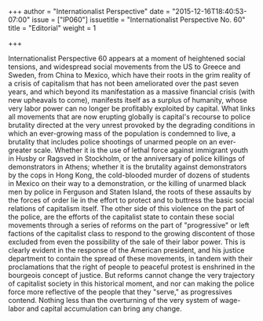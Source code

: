 +++
author = "Internationalist Perspective"
date = "2015-12-16T18:40:53-07:00"
issue = ["IP060"]
issuetitle = "Internationalist Perspective No. 60"
title = "Editorial"
weight = 1

+++

Internationalist Perspective 60 appears at a moment of heightened social tensions, and widespread social movements from the US to Greece and Sweden, from China to Mexico, which have their roots in the grim reality of a crisis of capitalism that has not been ameliorated over the past seven years, and which beyond its manifestation as a massive financial crisis (with new upheavals to come), manifests itself as a surplus of humanity, whose very labor power can no longer be profitably exploited by capital. What links all movements that are now erupting globally is capital's recourse to police brutality directed at the very unrest provoked by the degrading conditions in which an ever-growing mass of the population is condemned to live, a brutality that includes police shootings of unarmed people on an ever-greater scale. Whether it is the use of lethal force against immigrant youth in Husby or Ragsved in Stockholm, or the anniversary of police killings of demonstrators in Athens; whether it is the brutality against demonstrators by the cops in Hong Kong, the cold-blooded murder of dozens of students in Mexico on their way to a demonstration, or the killing of unarmed black men by police in Ferguson and Staten Island, the roots of these assaults by the forces of order lie in the effort to protect and to buttress the basic social relations of capitalism itself. The other side of this violence on the part of the police, are the efforts of the capitalist state to contain these social movements through a series of reforms on the part of "progressive" or left factions of the capitalist class to respond to the growing discontent of those excluded from even the possibility of the sale of their labor power. This is clearly evident in the response of the American president, and his justice department to contain the spread of these movements, in tandem with their proclamations that the right of people to peaceful protest is enshrined in the bourgeois concept of justice. But reforms cannot change the very trajectory of capitalist society in this historical moment, and nor can making the police force more reflective of the people that they "serve," as progressives contend. Nothing less than the overturning of the very system of wage-labor and capital accumulation can bring any change.